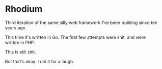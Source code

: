 # Rhodium

Third iteration of the same silly web framework I've been building since ten years ago.

This time it's written in Go. The first few attempts were shit, and were written in PHP.

This is still shit.

But that's okay. I did it for a laugh.
